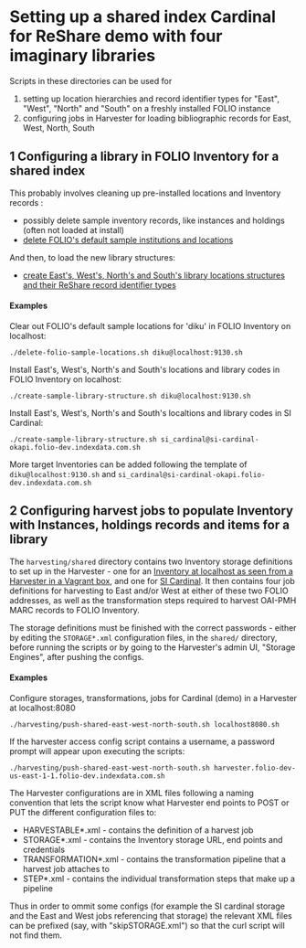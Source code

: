 # Setting up a shared index Cardinal for ReShare demo with four imaginary libraries

Scripts in these directories can be used for
 1) setting up location hierarchies and record identifier types for "East", "West", "North" and "South"  on a freshly installed FOLIO instance
 2) configuring jobs in Harvester for loading bibliographic records for East, West, North, South

## 1 Configuring a library in FOLIO Inventory for a shared index

This probably involves cleaning up pre-installed locations and Inventory records :

- possibly delete sample inventory records, like instances and holdings (often not loaded at install)
- [delete FOLIO's default sample institutions and locations](delete-folio-sample-locations.sh)

And then, to load the new library structures:

- [create East's, West's, North's and South's library locations structures and their ReShare record identifier types](create-sample-library-structure.sh)

#### Examples

Clear out FOLIO's default sample locations for 'diku' in FOLIO Inventory on localhost:

`./delete-folio-sample-locations.sh diku@localhost:9130.sh`

Install East's, West's, North's and South's locations and library codes in FOLIO Inventory on localhost:

`./create-sample-library-structure.sh diku@localhost:9130.sh`

Install East's, West's, North's and South's localtions and library codes in SI Cardinal:

`./create-sample-library-structure.sh si_cardinal@si-cardinal-okapi.folio-dev.indexdata.com.sh`

More target Inventories can be added following the template of `diku@localhost:9130.sh` and `si_cardinal@si-cardinal-okapi.folio-dev.indexdata.com.sh`

## 2 Configuring harvest jobs to populate Inventory with Instances, holdings records and items for a library

The `harvesting/shared` directory contains two Inventory storage definitions to set up in the Harvester - one for an [Inventory at localhost as seen from a Harvester in a Vagrant box](harvesting/shared/STORAGE-localhost.xml), and one for [SI Cardinal](harvesting/shared/STORAGE-si-cardinal.xml). It then contains four job definitions for harvesting to East and/or West at either of these two FOLIO addresses, as well as the transformation steps required to harvest OAI-PMH MARC records to FOLIO Inventory.

The storage definitions must be finished with the correct passwords - either by editing the `STORAGE*.xml` configuration files, in the `shared/` directory, before running the scripts or by going to the Harvester's admin UI, "Storage Engines", after pushing the configs.

#### Examples

Configure storages, transformations, jobs for Cardinal (demo) in a Harvester at localhost:8080

`./harvesting/push-shared-east-west-north-south.sh localhost8080.sh`

If the harvester access config script contains a username, a password prompt will appear upon executing the scripts:

`./harvesting/push-shared-east-west-north-south.sh harvester.folio-dev-us-east-1-1.folio-dev.indexdata.com.sh`

The Harvester configurations are in XML files following a naming convention that lets the script know what Harvester end points to POST or PUT the different configuration files to:

- HARVESTABLE*.xml  - contains the definition of a harvest job
- STORAGE*.xml - contains the Inventory storage URL, end points and credentials
- TRANSFORMATION*.xml - contains the transformation pipeline that a harvest job attaches to
- STEP*.xml - contains the individual transformation steps that make up a pipeline

Thus in order to ommit some configs (for example the SI cardinal storage and the East and West jobs referencing that storage) the relevant XML files can be prefixed (say, with "skipSTORAGE.xml") so that the curl script will not find them.

